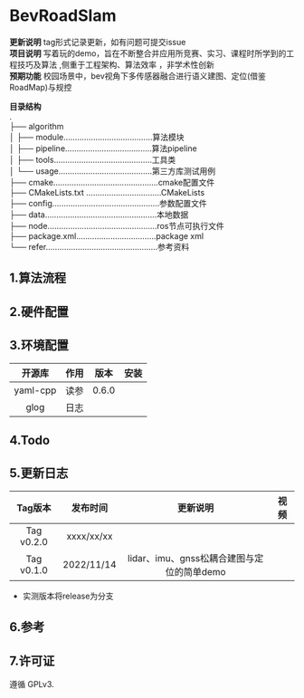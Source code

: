 # BevRoadSlam

**更新说明** tag形式记录更新，如有问题可提交issue       
**项目说明** 写着玩的demo，旨在不断整合并应用所竞赛、实习、课程时所学到的工程技巧及算法 ,侧重于工程架构、算法效率 ，非学术性创新   
**预期功能**  校园场景中，bev视角下多传感器融合进行语义建图、定位(借鉴RoadMap)与规控

**目录结构**  
.  
├── algorithm   
│   ├── module.......................................算法模块    
│   ├── pipeline......................................算法pipeline    
│   ├── tools...........................................工具类     
│   └── usage.........................................第三方库测试用例    
├── cmake..............................................cmake配置文件    
├── CMakeLists.txt .................................CMakeLists  
├── config...............................................参数配置文件    
├── data.................................................本地数据     
├── node................................................ros节点可执行文件    
├── package.xml...................................package xml  
└── refer.................................................参考资料    


## 1.算法流程


## 2.硬件配置



## 3.环境配置

|  开源库  |  作用  |    版本    |安装|
| :----: | :----: | :----: | :----: |
| yaml-cpp | 读参 |0.6.0|  |
| glog | 日志 ||  |



## 4.Todo


## 5.更新日志

| Tag版本| 发布时间  |更新说明|视频|  
|:---:|:----:|:---: |:---:| 
| Tag v0.2.0|xxxx/xx/xx||
| Tag v0.1.0|2022/11/14|lidar、imu、gnss松耦合建图与定位的简单demo|

* 实测版本将release为分支   

## 6.参考

## 7.许可证
遵循 GPLv3.
